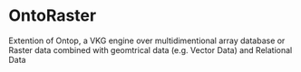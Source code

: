 # OntoRaster
Extention of Ontop, a VKG engine over multidimentional array database or Raster data combined with geomtrical data (e.g. Vector Data) and Relational Data
